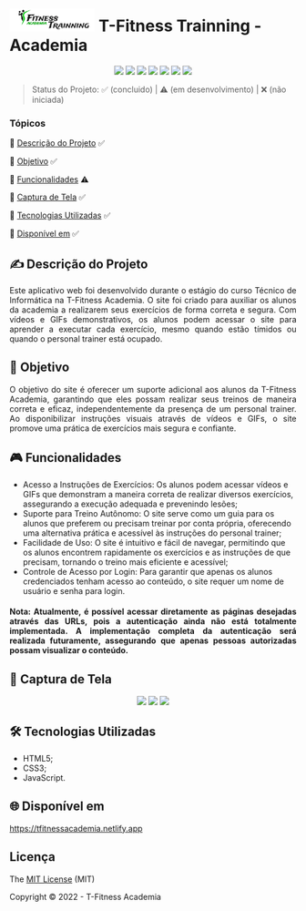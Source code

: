 # <img src="./src/images/LOGO.png" height="40px"/> T-Fitness Trainning - Academia


<p align="center">
  <img src="https://img.shields.io/badge/HTML5-E34F26?style=for-the-badge&logo=html5&logoColor=white"/>
  <img src="https://img.shields.io/badge/CSS3-1572B6?style=for-the-badge&logo=css3&logoColor=white"/>
  <img src="https://img.shields.io/badge/JavaScript-323330?style=for-the-badge&logo=javascript&logoColor=F7DF1E"/>
  <img src="https://img.shields.io/badge/Figma-F24E1E?style=for-the-badge&logo=figma&logoColor=white"/>
  <img src="https://img.shields.io/badge/Netlify-00C7B7?style=for-the-badge&logo=netlify&logoColor=white"/>
  <img src="http://img.shields.io/static/v1?label=STATUS&message=%20FINALIZADO%20NO%20MOMENTO&color=green&style=for-the-badge"/>
  <img src="http://img.shields.io/static/v1?label=License&message=MIT&color=green&style=for-the-badge"/>
</p>

> Status do Projeto: :white_check_mark: (concluido) | :warning: (em desenvolvimento) | :x: (não iniciada)

### Tópicos
:small_blue_diamond: [Descrição do Projeto](#writing_hand-descrição-do-projeto) :white_check_mark:

:small_blue_diamond: [Objetivo](#dart-objetivo) :white_check_mark:

:small_blue_diamond: [Funcionalidades](#video_game-funcionalidades) :warning:

:small_blue_diamond: [Captura de Tela](#camera_flash-captura-de-tela) :white_check_mark:

:small_blue_diamond: [Tecnologias Utilizadas](#hammer_and_wrench-tecnologias-utilizadas) :white_check_mark:

:small_blue_diamond: [Disponível em](#globe_with_meridians-disponível-em) :white_check_mark:


## :writing_hand: Descrição do Projeto 
<p align="justify"> Este aplicativo web foi desenvolvido durante o estágio do curso Técnico de Informática na T-Fitness Academia. O site foi criado para auxiliar os alunos da academia a realizarem seus exercícios de forma correta e segura. Com vídeos e GIFs demonstrativos, os alunos podem acessar o site para aprender a executar cada exercício, mesmo quando estão tímidos ou quando o personal trainer está ocupado. </p>

## :dart: Objetivo 
<p align="justify"> O objetivo do site é oferecer um suporte adicional aos alunos da T-Fitness Academia, garantindo que eles possam realizar seus treinos de maneira correta e eficaz, independentemente da presença de um personal trainer. Ao disponibilizar instruções visuais através de vídeos e GIFs, o site promove uma prática de exercícios mais segura e confiante. </p>

## :video_game: Funcionalidades 
- Acesso a Instruções de Exercícios: Os alunos podem acessar vídeos e GIFs que demonstram a maneira correta de realizar diversos exercícios, assegurando a execução adequada e prevenindo lesões;
- Suporte para Treino Autônomo: O site serve como um guia para os alunos que preferem ou precisam treinar por conta própria, oferecendo uma alternativa prática e acessível às instruções do personal trainer;
- Facilidade de Uso: O site é intuitivo e fácil de navegar, permitindo que os alunos encontrem rapidamente os exercícios e as instruções de que precisam, tornando o treino mais eficiente e acessível;
- Controle de Acesso por Login: Para garantir que apenas os alunos credenciados tenham acesso ao conteúdo, o site requer um nome de usuário e senha para login.

<h4 align="justify">Nota: Atualmente, é possível acessar diretamente as páginas desejadas através das URLs, pois a autenticação ainda não está totalmente implementada. A implementação completa da autenticação será realizada futuramente, assegurando que apenas pessoas autorizadas possam visualizar o conteúdo.</h3>


## :camera_flash: Captura de Tela 
<div align="center"> 
  <img src="https://github.com/tiagoothome/TfitnessAcademia/assets/102389691/a92fbf83-b451-4649-884d-eb933aa5c01f.png" width="300px" />
  <img src="https://github.com/tiagoothome/TfitnessAcademia/assets/102389691/79286593-67ed-4418-8dca-437e724bd821.png" width="300px" />
  <img src="https://github.com/tiagoothome/TfitnessAcademia/assets/102389691/cfa58348-3b92-4a5b-bc3a-47169cc4b3b0.png" width="300px" />
</div>

## :hammer_and_wrench: Tecnologias Utilizadas 
- HTML5;
- CSS3;
- JavaScript.

## :globe_with_meridians: Disponível em 
https://tfitnessacademia.netlify.app

## Licença
The [MIT License]() (MIT)

Copyright :copyright: 2022 - T-Fitness Academia

